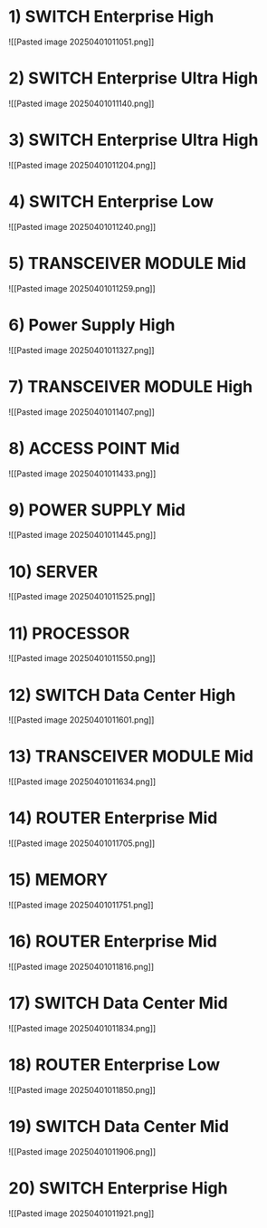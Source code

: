 # 1) SWITCH Enterprise High
![[Pasted image 20250401011051.png]]


# 2) SWITCH Enterprise Ultra High
![[Pasted image 20250401011140.png]]

# 3) SWITCH Enterprise Ultra High
![[Pasted image 20250401011204.png]]

# 4) SWITCH Enterprise Low
![[Pasted image 20250401011240.png]]
# 5) TRANSCEIVER MODULE Mid
![[Pasted image 20250401011259.png]]

# 6) Power Supply High
![[Pasted image 20250401011327.png]]

# 7) TRANSCEIVER MODULE High
![[Pasted image 20250401011407.png]]

# 8) ACCESS POINT Mid
![[Pasted image 20250401011433.png]]

# 9) POWER SUPPLY Mid
![[Pasted image 20250401011445.png]]

# 10) SERVER
![[Pasted image 20250401011525.png]]

# 11) PROCESSOR
![[Pasted image 20250401011550.png]]

# 12) SWITCH Data Center High
![[Pasted image 20250401011601.png]]

# 13) TRANSCEIVER MODULE Mid
![[Pasted image 20250401011634.png]]

# 14) ROUTER Enterprise Mid
![[Pasted image 20250401011705.png]]

# 15) MEMORY
![[Pasted image 20250401011751.png]]

# 16) ROUTER Enterprise Mid
![[Pasted image 20250401011816.png]]

# 17) SWITCH Data Center Mid
![[Pasted image 20250401011834.png]]

# 18) ROUTER Enterprise Low
![[Pasted image 20250401011850.png]]

# 19) SWITCH Data Center Mid
![[Pasted image 20250401011906.png]]

# 20) SWITCH Enterprise High
![[Pasted image 20250401011921.png]]